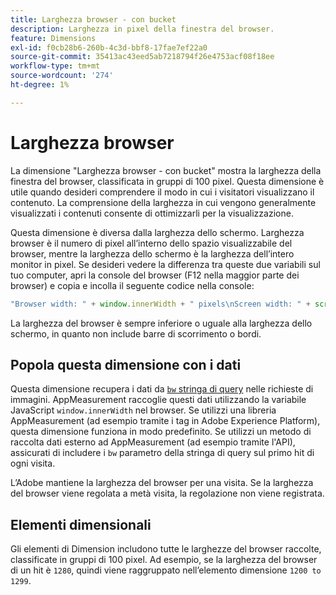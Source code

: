 ```yaml
---
title: Larghezza browser - con bucket
description: Larghezza in pixel della finestra del browser.
feature: Dimensions
exl-id: f0cb28b6-260b-4c3d-bbf8-17fae7ef22a0
source-git-commit: 35413ac43eed5ab7218794f26e4753acf08f18ee
workflow-type: tm+mt
source-wordcount: '274'
ht-degree: 1%

---
```


# Larghezza browser

La dimensione &quot;Larghezza browser - con bucket&quot; mostra la larghezza della finestra del browser, classificata in gruppi di 100 pixel. Questa dimensione è utile quando desideri comprendere il modo in cui i visitatori visualizzano il contenuto. La comprensione della larghezza in cui vengono generalmente visualizzati i contenuti consente di ottimizzarli per la visualizzazione.

Questa dimensione è diversa dalla larghezza dello schermo. Larghezza browser è il numero di pixel all’interno dello spazio visualizzabile del browser, mentre la larghezza dello schermo è la larghezza dell’intero monitor in pixel. Se desideri vedere la differenza tra queste due variabili sul tuo computer, apri la console del browser (F12 nella maggior parte dei browser) e copia e incolla il seguente codice nella console:

```javascript
"Browser width: " + window.innerWidth + " pixels\nScreen width: " + screen.width + " pixels";
```

La larghezza del browser è sempre inferiore o uguale alla larghezza dello schermo, in quanto non include barre di scorrimento o bordi.

## Popola questa dimensione con i dati

Questa dimensione recupera i dati da [`bw` stringa di query](/help/implement/validate/query-parameters.md) nelle richieste di immagini. AppMeasurement raccoglie questi dati utilizzando la variabile JavaScript `window.innerWidth` nel browser. Se utilizzi una libreria AppMeasurement (ad esempio tramite i tag in Adobe Experience Platform), questa dimensione funziona in modo predefinito. Se utilizzi un metodo di raccolta dati esterno ad AppMeasurement (ad esempio tramite l&#39;API), assicurati di includere i `bw` parametro della stringa di query sul primo hit di ogni visita.

L’Adobe mantiene la larghezza del browser per una visita. Se la larghezza del browser viene regolata a metà visita, la regolazione non viene registrata.

## Elementi dimensionali

Gli elementi di Dimension includono tutte le larghezze del browser raccolte, classificate in gruppi di 100 pixel. Ad esempio, se la larghezza del browser di un hit è `1280`, quindi viene raggruppato nell’elemento dimensione `1200 to 1299`.
